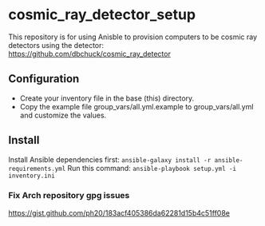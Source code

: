# cosmic_ray_detector_setup

This repository is for using Anisble to provision computers to be cosmic ray detectors using the detector: https://github.com/dbchuck/cosmic_ray_detector

## Configuration
* Create your inventory file in the base (this) directory.
* Copy the example file group_vars/all.yml.example to group_vars/all.yml and customize the values.

## Install
Install Ansible dependencies first: `ansible-galaxy install -r ansible-requirements.yml`
Run this command: `ansible-playbook setup.yml -i inventory.ini`

### Fix Arch repository gpg issues
https://gist.github.com/ph20/183acf405386da62281d15b4c51ff08e
